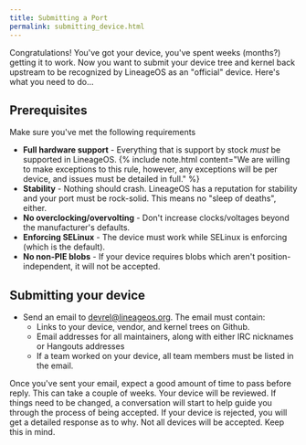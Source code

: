 ```yaml
---
title: Submitting a Port
permalink: submitting_device.html
---
```

Congratulations! You've got your device, you've spent weeks (months?) getting it to work.
Now you want to submit your device tree and kernel back upstream to be recognized by LineageOS
as an "official" device. Here's what you need to do...

## Prerequisites

Make sure you've met the following requirements

* **Full hardware support** - Everything that is support by stock _must_ be supported in LineageOS.
    {% include note.html content="We are willing to make exceptions to this rule, however, any exceptions will be per device, and issues must be detailed in full." %}
* **Stability** - Nothing should crash. LineageOS has a reputation for stability and your port must be rock-solid. This means no "sleep of deaths", either.
* **No overclocking/overvolting** - Don't increase clocks/voltages beyond the manufacturer's defaults.
* **Enforcing SELinux** - The device must work while SELinux is enforcing (which is the default).
* **No non-PIE blobs** - If your device requires blobs which aren't position-independent, it will not be accepted.


## Submitting your device

* Send an email to devrel@lineageos.org. The email must contain:
    * Links to your device, vendor, and kernel trees on Github.
    * Email addresses for all maintainers, along with either IRC nicknames or Hangouts addresses
    * If a team worked on your device, all team members must be listed in the email.

Once you've sent your email, expect a good amount of time to pass before reply. This can take a couple of weeks.
Your device will be reviewed. If things need to be changed, a conversation will start to help guide you through the
process of being accepted. If your device is rejected, you will get a detailed response as to why.
Not all devices will be accepted. Keep this in mind.
